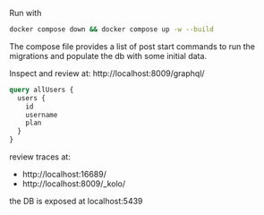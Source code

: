 Run with
```bash
docker compose down && docker compose up -w --build
```

The compose file provides a list of post start commands to run the migrations and populate the db with some initial data.


Inspect and review at:
  http://localhost:8009/graphql/
```graphql
query allUsers {
  users {
    id
    username
    plan
  }
}
```

review traces at:
  - http://localhost:16689/
  - http://localhost:8009/_kolo/


the DB is exposed at localhost:5439

